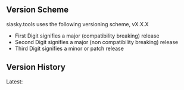 ## Version Scheme

siasky.tools uses the following versioning scheme, vX.X.X

- First Digit signifies a major (compatibility breaking) release
- Second Digit signifies a major (non compatibility breaking) release
- Third Digit signifies a minor or patch release

## Version History

Latest:

